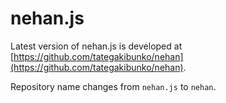 # nehan.js

Latest version of nehan.js is developed at [https://github.com/tategakibunko/nehan](https://github.com/tategakibunko/nehan).

Repository name changes from `nehan.js` to `nehan`.

